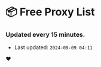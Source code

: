 # :package: Free Proxy List
### Updated every 15 minutes.

- Last updated: `2024-09-09 04:11`

:heart:
